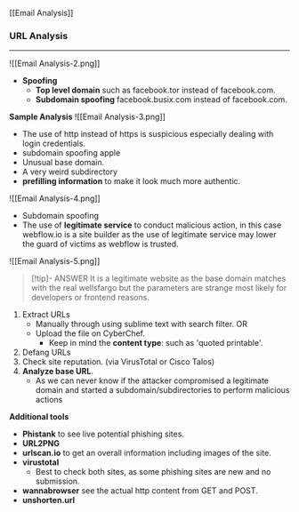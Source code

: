[[Email Analysis]]
### URL Analysis
---

![[Email Analysis-2.png]]
- **Spoofing**
	- **Top level domain** such as facebook.tor instead of facebook.com.
	- **Subdomain spoofing** facebook.busix.com instead of facebook.com.

**Sample Analysis**
![[Email Analysis-3.png]]
- The use of http instead of https is suspicious especially dealing with login credentials.
- subdomain spoofing apple
- Unusual base domain.
- A very weird subdirectory
- **prefilling information** to make it look much more authentic.

![[Email Analysis-4.png]]
- Subdomain spoofing
- The use of **legitimate service** to conduct malicious action, in this case webflow.io is a site builder as the use of legitimate service may lower the guard of victims as webflow is trusted.

![[Email Analysis-5.png]]
> [!tip]- ANSWER
> It is a legitimate website as the base domain matches with the real wellsfargo but the parameters are strange most likely for developers or frontend reasons.

1. Extract URLs
	- Manually through using sublime text with search filter. OR
	- Upload the file on CyberChef.
		- Keep in mind the **content type**: such as 'quoted printable'.
2. Defang URLs
3. Check site reputation. (via VirusTotal or Cisco Talos)
4. **Analyze base URL**.
	- As we can never know if the attacker compromised a legitimate domain and started a subdomain/subdirectories to perform malicious actions

**Additional tools**
- **Phistank** to see live potential phishing sites.
- **URL2PNG**
- **urlscan.io** to get an overall information including images of the site.
- **virustotal**
	- Best to check both sites, as some phishing sites are new and no submission.
- **wannabrowser** see the actual http content from GET and POST.
- **unshorten.url**